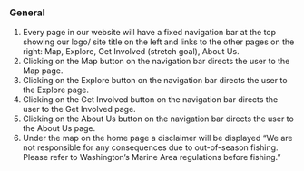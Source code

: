 ### General 

1. Every page in our website will have a fixed navigation bar at the top showing our logo/ site title on the left and links to the other pages on the right: Map, Explore, Get Involved (stretch goal), About Us. 
2. Clicking on the Map button on the navigation bar directs the user to the Map page.
3. Clicking on the Explore button on the navigation bar directs the user to the Explore page.
4. Clicking on the Get Involved button on the navigation bar directs the user to the Get Involved page.
5. Clicking on the About Us button on the navigation bar directs the user to the About Us page.
6. Under the map on the home page a disclaimer will be displayed 
  “We are not responsible for any consequences due to out-of-season fishing. Please refer to Washington’s Marine Area regulations before fishing.”
